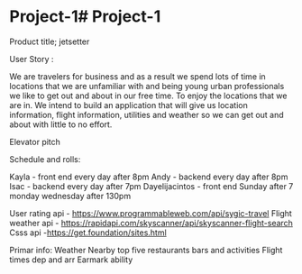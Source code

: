 # Project-1# Project-1

Product title; 
jetsetter 


User Story :

We are travelers for business and as a result we spend lots of time in locations that we are unfamiliar with and being young urban professionals we like to get out and about in our free time. To enjoy the locations that we are in. We intend to build an application that will give us location information, flight information, utilities and weather so we can get out and about with little to no effort. 

Elevator pitch 

Schedule and rolls:

Kayla - front end 
every day after 8pm
Andy - backend 
every day after 8pm
Isac - backend 
every day after 7pm 
Dayelijacintos - 
front end
Sunday after 7
monday wednesday after 130pm


User rating api - https://www.programmableweb.com/api/sygic-travel
Flight weather api - https://rapidapi.com/skyscanner/api/skyscanner-flight-search
Csss api -https://get.foundation/sites.html 


Primar info:
Weather 
Nearby top five restaurants bars and activities 
Flight times dep and arr
Earmark ability
